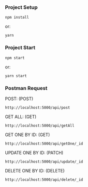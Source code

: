 ### Project Setup
```
npm install
```
or:
```
yarn
```
### Project Start
```
npm start
```
or:
```
yarn start
```
### Postman Request
POST: (POST)
```
http://localhost:5000/api/post
```
GET ALL: (GET)
```
http://localhost:5000/api/getAll
```
GET ONE BY ID: (GET)
```
http://localhost:5000/api/getOne/_id
```
UPDATE ONE BY ID: (PATCH)
```
http://localhost:5000/api/update/_id
```
DELETE ONE BY ID: (DELETE)
```
http://localhost:5000/api/delete/_id
```
